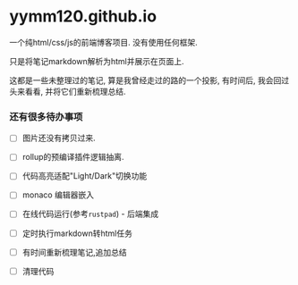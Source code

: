 # yymm120.github.io

一个纯html/css/js的前端博客项目. 没有使用任何框架. 

只是将笔记markdown解析为html并展示在页面上.

这都是一些未整理过的笔记, 算是我曾经走过的路的一个投影, 有时间后, 我会回过头来看看, 并将它们重新梳理总结.


### 还有很多待办事项

- [ ] 图片还没有拷贝过来.
- [ ] rollup的预编译插件逻辑抽离.
- [ ] 代码高亮适配"Light/Dark"切换功能
- [ ] monaco 编辑器嵌入
- [ ] 在线代码运行(参考`rustpad`) - 后端集成
- [ ] 定时执行markdown转html任务
- [ ] 有时间重新梳理笔记,追加总结
- [ ] 清理代码

